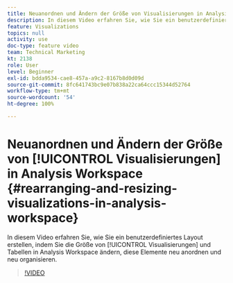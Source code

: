 ```yaml
---
title: Neuanordnen und Ändern der Größe von Visualisierungen in Analysis Workspace
description: In diesem Video erfahren Sie, wie Sie ein benutzerdefiniertes Layout erstellen, indem Sie die Größe von Visualisierungen und Tabellen in Analysis Workspace ändern, diese Elemente neu anordnen und neu organisieren.
feature: Visualizations
topics: null
activity: use
doc-type: feature video
team: Technical Marketing
kt: 2138
role: User
level: Beginner
exl-id: bdda9534-cae8-457a-a9c2-8167b8d0d09d
source-git-commit: 8fc641743bc9e07b838a22ca64ccc15344d52764
workflow-type: tm+mt
source-wordcount: '54'
ht-degree: 100%

---
```


# Neuanordnen und Ändern der Größe von [!UICONTROL Visualisierungen] in Analysis Workspace {#rearranging-and-resizing-visualizations-in-analysis-workspace}

In diesem Video erfahren Sie, wie Sie ein benutzerdefiniertes Layout erstellen, indem Sie die Größe von [!UICONTROL Visualisierungen] und Tabellen in Analysis Workspace ändern, diese Elemente neu anordnen und neu organisieren.

>[!VIDEO](https://video.tv.adobe.com/v/24707/?quality=12&learn=on)
